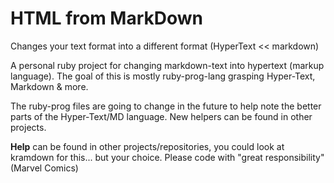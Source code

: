 # HTML from MarkDown

Changes your text format into a different format (HyperText << markdown)

A personal ruby project for changing markdown-text into hypertext (markup language). The goal of this is mostly ruby-prog-lang grasping Hyper-Text, Markdown & more.

The ruby-prog files are going to change in the future to help note the better parts of the Hyper-Text/MD language. New helpers can be found in other projects.

**Help** can be found in other projects/repositories, you could look at kramdown for this... but your choice. Please code with "great responsibility" (Marvel Comics)
